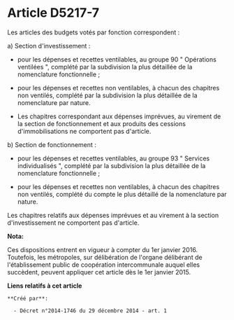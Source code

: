 # Article D5217-7

Les articles des budgets votés par fonction correspondent : 

a) Section d'investissement : 

- pour les dépenses et recettes ventilables, au groupe 90 " Opérations ventilées ", complété par la subdivision la plus
détaillée de la nomenclature fonctionnelle ; 

- pour les dépenses et recettes non ventilables, à chacun des chapitres non ventilés, complété par la subdivision la plus
détaillée de la nomenclature par nature. 

- Les chapitres correspondant aux dépenses imprévues, au virement de la section de fonctionnement et aux produits des
cessions d'immobilisations ne comportent pas d'article. 

b) Section de fonctionnement :

- pour les dépenses et recettes ventilables, au groupe 93 " Services individualisés ", complété par la subdivision la plus
détaillée de la nomenclature fonctionnelle ;

- pour les dépenses et recettes non ventilables, à chacun des chapitres non ventilés, complété du compte le plus détaillé de
la nomenclature par nature. 

Les chapitres relatifs aux dépenses imprévues et au virement à la section d'investissement ne comportent pas d'article.

**Nota:**

Ces dispositions entrent en vigueur à compter du 1er janvier 2016. Toutefois, les métropoles, sur délibération de l'organe
délibérant de l'établissement public de coopération intercommunale auquel elles succèdent, peuvent appliquer cet article dès
le 1er janvier 2015.

**Liens relatifs à cet article**

	**Créé par**:

	  - Décret n°2014-1746 du 29 décembre 2014 - art. 1
